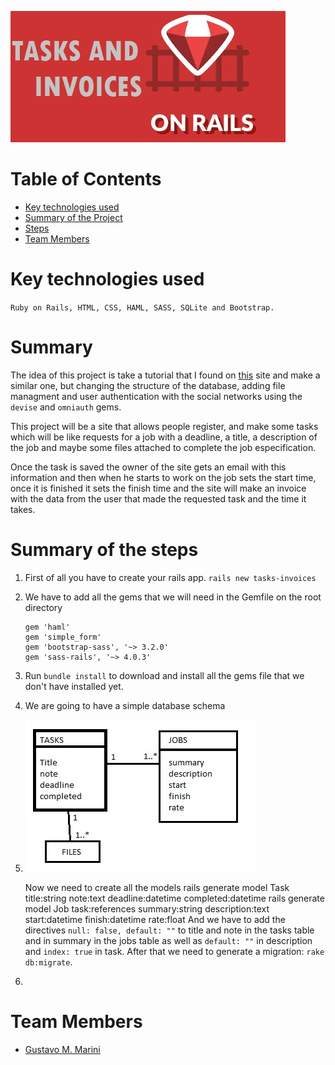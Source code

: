 ![Tasks and Invoices](https://raw.githubusercontent.com/gmarini/tasks-invoices/master/docs/images/rrails.jpg "Tasks and Invoices")


# Table of Contents

* [Key technologies used](#tech-used) 
* [Summary of the Project](#project-summary) 
* [Steps](#project-steps) 
* [Team Members](#team-members)

# <a name="tech-used"></a>Key technologies used

`Ruby on Rails, HTML, CSS, HAML, SASS, SQLite and Bootstrap.`

# <a name="project-summary"></a>Summary
The idea of this project is take a tutorial that I found on [this](http://arubystory.blogspot.com.au/p/tutorials.html "A Ruby Story") site and make a similar one, but changing the structure of the database, adding file managment and user authentication
with the social networks using the `devise` and `omniauth` gems.

This project will be a site that allows people register, and make some tasks which will be like requests for a job with a deadline, a title, a description of the job and maybe some files attached to complete the job especification.

Once the task is saved the owner of the site gets an email with this information and then when he starts to work on the job sets the start time, once it is finished it sets the finish time and the site will make an invoice with the data from the user that made the requested task and the time it takes.

# <a name="project-steps"></a>Summary of the steps
1.  First of all you have to create your rails app.
	`rails new tasks-invoices`

2.  We have to add all the gems that we will need in the Gemfile on the root directory
	```
	gem 'haml'
	gem 'simple_form'
	gem 'bootstrap-sass', '~> 3.2.0'
	gem 'sass-rails', '~> 4.0.3'
	```
3. 	Run `bundle install` to download and install all the gems file that we don't have installed yet.

4. 	We are going to have a simple database schema
5. 	
	![Database diagram](https://raw.githubusercontent.com/gmarini/tasks-invoices/master/docs/images/simple-database.jpg "Database")

	Now we need to create all the models
		rails generate model Task title:string note:text deadline:datetime completed:datetime
		rails generate model Job task:references summary:string description:text start:datetime finish:datetime rate:float
	And we have to add  the directives `null: false, default: ""` to title and note in the tasks table and in summary in the jobs table as well as `default: ""` in description and `index: true` in task.
	After that we need to generate a migration: `rake db:migrate`.
5. 	

# <a name="team-members"></a>Team Members
* [Gustavo M. Marini](http://gustavommarini.com.ar "My personal Website (Under construction)")
